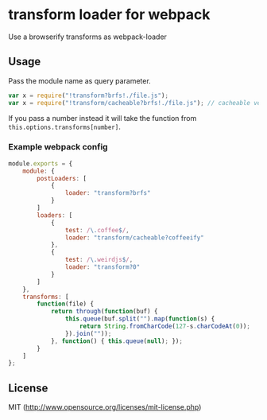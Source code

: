# transform loader for webpack

Use a browserify transforms as webpack-loader

## Usage

Pass the module name as query parameter.

``` javascript
var x = require("!transform?brfs!./file.js");
var x = require("!transform/cacheable?brfs!./file.js"); // cacheable version
```

If you pass a number instead it will take the function from `this.options.transforms[number]`.

### Example webpack config

``` javascript
module.exports = {
	module: {
		postLoaders: [
			{
				loader: "transform?brfs"
			}
		]
		loaders: [
			{
				test: /\.coffee$/,
				loader: "transform/cacheable?coffeeify"
			},
			{
				test: /\.weirdjs$/,
				loader: "transform?0"
			}
		]
	},
	transforms: [
		function(file) {
			return through(function(buf) {
				this.queue(buf.split("").map(function(s) {
					return String.fromCharCode(127-s.charCodeAt(0));
				}).join(""));
			}, function() { this.queue(null); });
		}
	]
};
```


## License

MIT (http://www.opensource.org/licenses/mit-license.php)